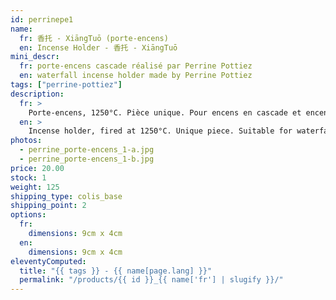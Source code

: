 ```yaml
---
id: perrinepe1
name:
  fr: 香托 - XiāngTuō (porte-encens)
  en: Incense Holder - 香托 - XiāngTuō
mini_descr:
  fr: porte-encens cascade réalisé par Perrine Pottiez
  en: waterfall incense holder made by Perrine Pottiez
tags: ["perrine-pottiez"]
description:
  fr: >
    Porte-encens, 1250°C. Pièce unique. Pour encens en cascade et encens normal.
  en: >
    Incense holder, fired at 1250°C. Unique piece. Suitable for waterfall incense and regular incense.
photos:
  - perrine_porte-encens_1-a.jpg
  - perrine_porte-encens_1-b.jpg
price: 20.00
stock: 1
weight: 125
shipping_type: colis_base
shipping_point: 2
options:
  fr:
    dimensions: 9cm x 4cm
  en:
    dimensions: 9cm x 4cm
eleventyComputed:
  title: "{{ tags }} - {{ name[page.lang] }}"
  permalink: "/products/{{ id }}_{{ name['fr'] | slugify }}/"
---
```

